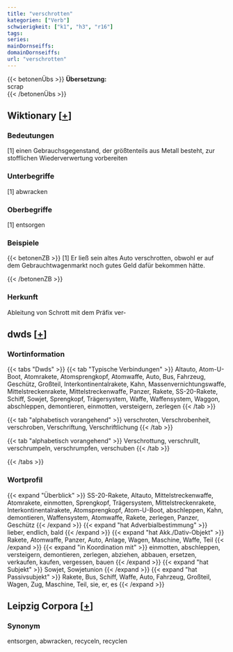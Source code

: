 ```yaml
---
title: "verschrotten"
kategorien: ["Verb"]
schwierigkeit: ["k1", "h3", "r16"]
tags:
series:
mainDornseiffs:
domainDornseiffs:
url: "verschrotten"
---
```


{{< betonenÜbs >}}
**Übersetzung:**  
scrap  
{{< /betonenÜbs >}}

## Wiktionary [[+](https://de.wiktionary.org/wiki/verschrotten)]

### Bedeutungen
[1] einen Gebrauchsgegenstand, der größtenteils aus Metall besteht, zur stofflichen Wiederverwertung vorbereiten  

### Unterbegriffe
[1] abwracken  

### Oberbegriffe
[1] entsorgen  

### Beispiele
{{< betonenZB >}}
[1] Er ließ sein altes Auto verschrotten, obwohl er auf dem Gebrauchtwagenmarkt noch gutes Geld dafür bekommen hätte.  

{{< /betonenZB >}}
### Herkunft
Ableitung von Schrott mit dem Präfix ver-  



## dwds [[+](https://www.dwds.de/wb/verschrotten)]

### Wortinformation
{{< tabs "Dwds" >}}
{{< tab "Typische Verbindungen" >}}
Altauto, Atom-U-Boot, Atomrakete, Atomsprengkopf, Atomwaffe, Auto, Bus, Fahrzeug, Geschütz, Großteil, Interkontinentalrakete, Kahn, Massenvernichtungswaffe, Mittelstreckenrakete, Mittelstreckenwaffe, Panzer, Rakete, SS-20-Rakete, Schiff, Sowjet, Sprengkopf, Trägersystem, Waffe, Waffensystem, Waggon, abschleppen, demontieren, einmotten, versteigern, zerlegen
{{< /tab >}}

{{< tab "alphabetisch vorangehend" >}}
verschroten, Verschrobenheit, verschroben, Verschriftung, Verschriftlichung
{{< /tab >}}

{{< tab "alphabetisch vorangehend" >}}
Verschrottung, verschrullt, verschrumpeln, verschrumpfen, verschuben
{{< /tab >}}

{{< /tabs >}}

### Wortprofil
{{< expand "Überblick" >}} SS-20-Rakete, Altauto, Mittelstreckenwaffe, Atomrakete, einmotten, Sprengkopf, Trägersystem, Mittelstreckenrakete, Interkontinentalrakete, Atomsprengkopf, Atom-U-Boot, abschleppen, Kahn, demontieren, Waffensystem, Atomwaffe, Rakete, zerlegen, Panzer, Geschütz {{< /expand >}}
{{< expand "hat Adverbialbestimmung" >}} lieber, endlich, bald {{< /expand >}}
{{< expand "hat Akk./Dativ-Objekt" >}} Rakete, Atomwaffe, Panzer, Auto, Anlage, Wagen, Maschine, Waffe, Teil {{< /expand >}}
{{< expand "in Koordination mit" >}} einmotten, abschleppen, versteigern, demontieren, zerlegen, abziehen, abbauen, ersetzen, verkaufen, kaufen, vergessen, bauen {{< /expand >}}
{{< expand "hat Subjekt" >}} Sowjet, Sowjetunion {{< /expand >}}
{{< expand "hat Passivsubjekt" >}} Rakete, Bus, Schiff, Waffe, Auto, Fahrzeug, Großteil, Wagen, Zug, Maschine, Teil, sie, er, es {{< /expand >}}

## Leipzig Corpora [[+](https://corpora.uni-leipzig.de/en/res?word=verschrotten&corpusId=deu_newscrawl-public_2018)]


### Synonym
entsorgen, abwracken, recyceln, recyclen

